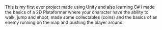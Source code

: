 This is my first ever project made using Unity and also learning C#
i made the basics of a 2D Plataformer where your character have the ability to walk, jump and shoot, made some collectables (coins) and the basics of an enemy running on the map and pushing the player around

